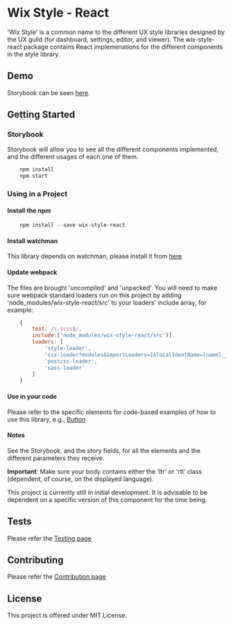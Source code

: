# Wix Style - React
'Wix Style' is a common name to the different UX style libraries designed by the UX guild (for dashboard, settings, editor, and viewer). The wix-style-react package contains React implemenations for the different components in the style library.

## Demo
Storybook can be seen [here](https://wix.github.io/wix-style-react/?selectedKind=1.%20Inputs&selectedStory=1.1%20Standard&full=0&down=0&left=1&panelRight=0).

## Getting Started
### Storybook
Storybook will allow you to see all the different components implemented, and the different usages of each one of them.
```javascript
    npm install
    npm start
```
### Using in a Project
#### Install the npm
```javascript
    npm install --save wix-style-react
```
#### Install watchman
This library depends on watchman, please install it from [here](https://facebook.github.io/watchman/docs/install.html)

#### Update webpack
The files are brought 'uncompiled' and 'unpacked'. You will need to make sure webpack standard loaders run on this project by adding 'node_modules/wix-style-react/src' to your loaders' include array, for example:
```javascript
    {
        test: /\.scss$/,
        include:['node_modules/wix-style-react/src')],
        loaders: [
            'style-loader',
            'css-loader?modules&importLoaders=1&localIdentName=[name]__[local]___[hash:base64:5]',
            'postcss-loader',
            'sass-loader'
        ]
    }
```
#### Use in your code
Please refer to the specific elements for code-based examples of how to use this library, e.g., [Button](https://wix.github.io/wix-style-react/?selectedKind=3.%20Buttons&selectedStory=3.1%20Standard&full=0&down=0&left=1&panelRight=0)

#### Notes
See the Storybook, and the story fields, for all the elements and the different parameters they receive.

__Important__: Make sure your body contains either the 'ltr' or 'rtl' class (dependent, of course, on the displayed language).

This project is currently still in initial development. It is advisable to be dependent on a specific version of this component for the time being.

## Tests
Please refer the [Testing page](https://wix.github.io/wix-style-react/?selectedKind=Introduction&selectedStory=Testing&full=0&down=0&left=1&panelRight=0)

## Contributing
Please refer the [Contribution page](https://wix.github.io/wix-style-react/?selectedKind=Introduction&selectedStory=Contribution&full=0&down=0&left=1&panelRight=0)

## License
This project is offered under MIT License.
